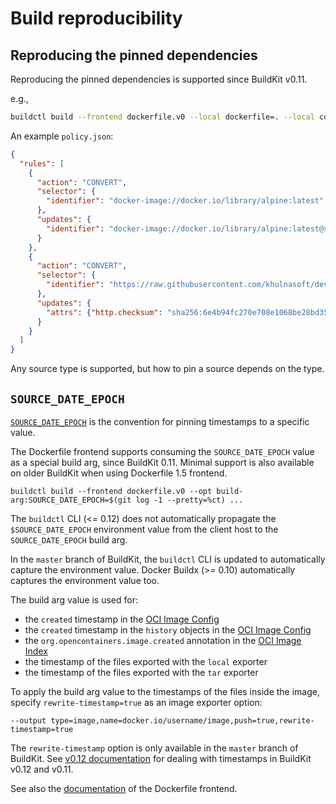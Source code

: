 # Build reproducibility

## Reproducing the pinned dependencies

Reproducing the pinned dependencies is supported since BuildKit v0.11.

e.g.,
```bash
buildctl build --frontend dockerfile.v0 --local dockerfile=. --local context=. --source-policy-file policy.json
```

An example `policy.json`:
```json
{
  "rules": [
    {
      "action": "CONVERT",
      "selector": {
        "identifier": "docker-image://docker.io/library/alpine:latest"
      },
      "updates": {
        "identifier": "docker-image://docker.io/library/alpine:latest@sha256:4edbd2beb5f78b1014028f4fbb99f3237d9561100b6881aabbf5acce2c4f9454"
      }
    },
    {
      "action": "CONVERT",
      "selector": {
        "identifier": "https://raw.githubusercontent.com/khulnasoft/devkit/v0.10.1/README.md"
      },
      "updates": {
        "attrs": {"http.checksum": "sha256:6e4b94fc270e708e1068be28bd3551dc6917a4fc5a61293d51bb36e6b75c4b53"}
      }
    }
  ]
}
```

Any source type is supported, but how to pin a source depends on the type.

## `SOURCE_DATE_EPOCH`
[`SOURCE_DATE_EPOCH`](https://reproducible-builds.org/docs/source-date-epoch/) is the convention for pinning timestamps to a specific value.

The Dockerfile frontend supports consuming the `SOURCE_DATE_EPOCH` value as a special build arg, since BuildKit 0.11.
Minimal support is also available on older BuildKit when using Dockerfile 1.5 frontend.

```console
buildctl build --frontend dockerfile.v0 --opt build-arg:SOURCE_DATE_EPOCH=$(git log -1 --pretty=%ct) ...
```

The `buildctl` CLI (<= 0.12) does not automatically propagate the `$SOURCE_DATE_EPOCH` environment value from the client host to the `SOURCE_DATE_EPOCH` build arg.
<!-- TODO: s/master/v0.13/ -->
In the `master` branch of BuildKit, the `buildctl` CLI is updated to automatically capture the environment value.
Docker Buildx (>= 0.10) automatically captures the environment value too.

The build arg value is used for:
- the `created` timestamp in the [OCI Image Config](https://github.com/opencontainers/image-spec/blob/main/config.md#properties)
- the `created` timestamp in the `history` objects in the [OCI Image Config](https://github.com/opencontainers/image-spec/blob/main/config.md#properties)
- the `org.opencontainers.image.created` annotation in the [OCI Image Index](https://github.com/opencontainers/image-spec/blob/main/annotations.md#pre-defined-annotation-keys)
- the timestamp of the files exported with the `local` exporter
- the timestamp of the files exported with the `tar` exporter

To apply the build arg value to the timestamps of the files inside the image, specify `rewrite-timestamp=true` as an image exporter option:
```
--output type=image,name=docker.io/username/image,push=true,rewrite-timestamp=true
```

<!-- TODO: s/master/v0.13/ -->
The `rewrite-timestamp` option is only available in the `master` branch of BuildKit.
See [v0.12 documentation](https://github.com/khulnasoft/devkit/blob/v0.12/docs/build-repro.md#caveats) for dealing with timestamps
in BuildKit v0.12 and v0.11.

See also the [documentation](/frontend/dockerfile/docs/reference.md#devkit-built-in-build-args) of the Dockerfile frontend.
